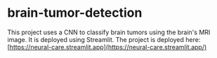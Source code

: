 # brain-tumor-detection
This project uses a CNN to classify brain tumors using the brain's MRI image. It is deployed using Streamlit.
The project is deployed here: [https://neural-care.streamlit.app](https://neural-care.streamlit.app/)
